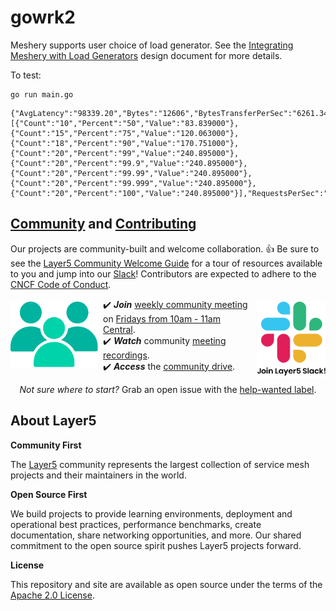 # gowrk2

Meshery supports user choice of load generator. See the [Integrating Meshery with Load Generators](https://docs.google.com/document/d/1jZMOih3Qn1ixrq1Ve6fkdZZ4TuKNoF_qfClDZTnLNcw/edit) design document for more details.

To test:
```
go run main.go 
```
```
{"AvgLatency":"98339.20","Bytes":"12606","BytesTransferPerSec":"6261.34","DurationInMicroseconds":"2013308.00","MaxLatency":"240768.00","MinLatency":"13968.00","Percentiles":[{"Count":"10","Percent":"50","Value":"83.839000"},{"Count":"15","Percent":"75","Value":"120.063000"},{"Count":"18","Percent":"90","Value":"170.751000"},{"Count":"20","Percent":"99","Value":"240.895000"},{"Count":"20","Percent":"99.9","Value":"240.895000"},{"Count":"20","Percent":"99.99","Value":"240.895000"},{"Count":"20","Percent":"99.999","Value":"240.895000"},{"Count":"20","Percent":"100","Value":"240.895000"}],"RequestsPerSec":"10.93","StdDev":"53840.26","UrlRequestCount_1":8,"UrlRequestCount_2":14,"Url_1":"https://gmail.com:443","Url_2":"https://gmail.com:443"}
```
<p style="clear:both;">
<h2><a name="contributing"></a><a name="community"></a> <a href="http://slack.layer5.io">Community</a> and <a href="https://github.com/layer5io/layer5/blob/master/CONTRIBUTING.md">Contributing</a></h2>
Our projects are community-built and welcome collaboration. 👍 Be sure to see the <a href="https://docs.google.com/document/d/17OPtDE_rdnPQxmk2Kauhm3GwXF1R5dZ3Cj8qZLKdo5E/edit">Layer5 Community Welcome Guide</a> for a tour of resources available to you and jump into our <a href="http://slack.layer5.io">Slack</a>! Contributors are expected to adhere to the <a href="https://github.com/cncf/foundation/blob/master/code-of-conduct.md">CNCF Code of Conduct</a>.

<a href="https://meshery.io/community"><img alt="Layer5 Service Mesh Community" src=".github/readme/images/slack-128.png" style="margin-left:10px;padding-top:5px;" width="110px" align="right" /></a>

<a href="http://slack.layer5.io"><img alt="Layer5 Service Mesh Community" src=".github/readme/images/community.png" style="margin-right:8px;padding-top:5px;" width="140px" align="left" /></a>

<p>
✔️ <em><strong>Join</strong></em> <a href="https://drive.google.com/open?id=1c07UO9dS7_tFD-ClCWHIrEzRnzUJoFQ10EzfJTpS7FY">weekly community meeting</a> on <a href="https://bit.ly/2SbrRhe">Fridays from 10am - 11am Central</a>.<br />
✔️ <em><strong>Watch</strong></em> community <a href="https://www.youtube.com/channel/UCFL1af7_wdnhHXL1InzaMvA?sub_confirmation=1">meeting recordings</a>.<br />
✔️ <em><strong>Access</strong></em> the <a href="https://drive.google.com/drive/u/4/folders/0ABH8aabN4WAKUk9PVA">community drive</a>.<br />
</p>
<p align="center">
<i>Not sure where to start?</i> Grab an open issue with the <a href="https://github.com/issues?utf8=✓&q=is%3Aopen+is%3Aissue+archived%3Afalse+org%3Alayer5io+label%3A%22help+wanted%22+">help-wanted label</a>.
</p>

## About Layer5

**Community First**
<p>The <a href="https://layer5.io">Layer5</a> community represents the largest collection of service mesh projects and their maintainers in the world.</p>

**Open Source First**
<p>We build projects to provide learning environments, deployment and operational best practices, performance benchmarks, create documentation, share networking opportunities, and more. Our shared commitment to the open source spirit pushes Layer5 projects forward.</p>

**License**

This repository and site are available as open source under the terms of the [Apache 2.0 License](https://opensource.org/licenses/Apache-2.0).
